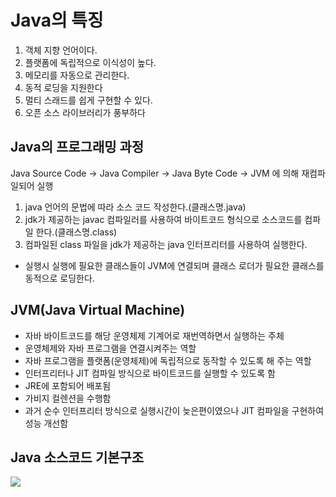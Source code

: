 # Java의 특징

1. 객체 지향 언어이다.
2. 플랫폼에 독립적으로 이식성이 높다.
3. 메모리를 자동으로 관리한다.
4. 동적 로딩을 지원한다
5. 멀티 스래드를 쉽게 구현할 수 있다.
6. 오픈 소스 라이브러리가 풍부하다


## Java의 프로그래밍 과정

Java Source Code → Java Compiler → Java Byte Code → JVM 에 의해 재컴파일되어 실행

1. java 언어의 문법에 따라 소스 코드 작성한다.(클래스명.java)
2. jdk가 제공하는 javac 컴파일러를 사용하여 바이트코드 형식으로 소스코드를 컴파일 한다.(클래스명.class)
3. 컴파일된 class 파일을 jdk가 제공하는 java 인터프리터를 사용하여 실행한다.

- 실행시 실행에 필요한 클래스들이 JVM에 연결되며 클래스 로더가 필요한 클래스를 동적으로 로딩한다.

## JVM(Java Virtual Machine)

- 자바 바이트코드를 해당 운영체제 기계어로 재번역하면서 실행하는 주체
- 운영체제와 자바 프로그램을 연결시켜주는 역할
- 자바 프로그램을 플랫폼(운영체제)에 독립적으로 동작할 수 있도록 해 주는 역할
- 인터프리터나 JIT 컴파일 방식으로 바이트코드를 실행할 수 있도록 함
- JRE에 포함되어 배포됨
- 가비지 컬렌션을 수행함
- 과거 순수 인터프리터 방식으로 실행시간이 늦은편이였으나 JIT 컴파일을 구현하여 성능 개선함

## Java 소스코드 기본구조

<img src="Basic code.PNG">